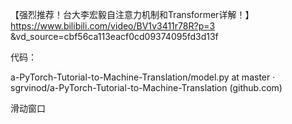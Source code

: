 

【强烈推荐！台大李宏毅自注意力机制和Transformer详解！】https://www.bilibili.com/video/BV1v3411r78R?p=3
&vd_source=cbf56ca113eacf0cd09374095fd3d13f

代码：

a-PyTorch-Tutorial-to-Machine-Translation/model.py at master · sgrvinod/a-PyTorch-Tutorial-to-Machine-Translation
(github.com)

滑动窗口

